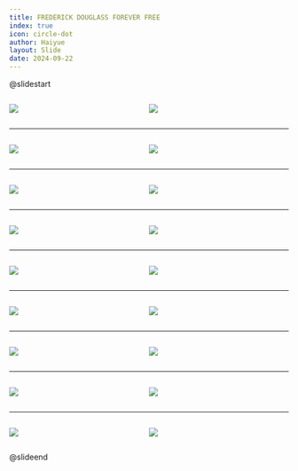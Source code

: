 ```yaml
---
title: FREDERICK DOUGLASS FOREVER FREE
index: true
icon: circle-dot
author: Haiyue
layout: Slide
date: 2024-09-22
---
```

 
@slidestart

<div style="display:flex">
<div style="flex:1">

![](https://raw.githubusercontent.com/yclord/reading/refs/heads/master/english/Level-V/FREDERICK%20DOUGLASS%20FOREVER%20FREE/001.webp)
</div>
<div style="flex:1">

![](https://raw.githubusercontent.com/yclord/reading/refs/heads/master/english/Level-V/FREDERICK%20DOUGLASS%20FOREVER%20FREE/002.webp)
</div>
</div>

---

<div style="display:flex">
<div style="flex:1">

![](https://raw.githubusercontent.com/yclord/reading/refs/heads/master/english/Level-V/FREDERICK%20DOUGLASS%20FOREVER%20FREE/003.webp)
</div>
<div style="flex:1">

![](https://raw.githubusercontent.com/yclord/reading/refs/heads/master/english/Level-V/FREDERICK%20DOUGLASS%20FOREVER%20FREE/004.webp)
</div>
</div>

---

<div style="display:flex">
<div style="flex:1">

![](https://raw.githubusercontent.com/yclord/reading/refs/heads/master/english/Level-V/FREDERICK%20DOUGLASS%20FOREVER%20FREE/005.webp)
</div>
<div style="flex:1">

![](https://raw.githubusercontent.com/yclord/reading/refs/heads/master/english/Level-V/FREDERICK%20DOUGLASS%20FOREVER%20FREE/006.webp)
</div>
</div>

---

<div style="display:flex">
<div style="flex:1">

![](https://raw.githubusercontent.com/yclord/reading/refs/heads/master/english/Level-V/FREDERICK%20DOUGLASS%20FOREVER%20FREE/007.webp)
</div>
<div style="flex:1">

![](https://raw.githubusercontent.com/yclord/reading/refs/heads/master/english/Level-V/FREDERICK%20DOUGLASS%20FOREVER%20FREE/008.webp)
</div>
</div>

---

<div style="display:flex">
<div style="flex:1">

![](https://raw.githubusercontent.com/yclord/reading/refs/heads/master/english/Level-V/FREDERICK%20DOUGLASS%20FOREVER%20FREE/009.webp)
</div>
<div style="flex:1">

![](https://raw.githubusercontent.com/yclord/reading/refs/heads/master/english/Level-V/FREDERICK%20DOUGLASS%20FOREVER%20FREE/010.webp)
</div>
</div>

---

<div style="display:flex">
<div style="flex:1">

![](https://raw.githubusercontent.com/yclord/reading/refs/heads/master/english/Level-V/FREDERICK%20DOUGLASS%20FOREVER%20FREE/011.webp)
</div>
<div style="flex:1">

![](https://raw.githubusercontent.com/yclord/reading/refs/heads/master/english/Level-V/FREDERICK%20DOUGLASS%20FOREVER%20FREE/012.webp)
</div>
</div>

---

<div style="display:flex">
<div style="flex:1">

![](https://raw.githubusercontent.com/yclord/reading/refs/heads/master/english/Level-V/FREDERICK%20DOUGLASS%20FOREVER%20FREE/013.webp)
</div>
<div style="flex:1">

![](https://raw.githubusercontent.com/yclord/reading/refs/heads/master/english/Level-V/FREDERICK%20DOUGLASS%20FOREVER%20FREE/014.webp)
</div>
</div>

---

<div style="display:flex">
<div style="flex:1">

![](https://raw.githubusercontent.com/yclord/reading/refs/heads/master/english/Level-V/FREDERICK%20DOUGLASS%20FOREVER%20FREE/015.webp)
</div>
<div style="flex:1">

![](https://raw.githubusercontent.com/yclord/reading/refs/heads/master/english/Level-V/FREDERICK%20DOUGLASS%20FOREVER%20FREE/016.webp)
</div>
</div>

---

<div style="display:flex">
<div style="flex:1">

![](https://raw.githubusercontent.com/yclord/reading/refs/heads/master/english/Level-V/FREDERICK%20DOUGLASS%20FOREVER%20FREE/017.webp)
</div>
<div style="flex:1">

![](https://raw.githubusercontent.com/yclord/reading/refs/heads/master/english/Level-V/FREDERICK%20DOUGLASS%20FOREVER%20FREE/018.webp)
</div>
</div>

@slideend